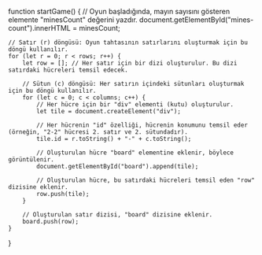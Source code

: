 function startGame() {
    // Oyun başladığında, mayın sayısını gösteren elemente "minesCount" değerini yazdır.
    document.getElementById("mines-count").innerHTML = minesCount;

    // Satır (r) döngüsü: Oyun tahtasının satırlarını oluşturmak için bu döngü kullanılır.
    for (let r = 0; r < rows; r++) {
        let row = []; // Her satır için bir dizi oluşturulur. Bu dizi satırdaki hücreleri temsil edecek.

        // Sütun (c) döngüsü: Her satırın içindeki sütunları oluşturmak için bu döngü kullanılır.
        for (let c = 0; c < columns; c++) {
            // Her hücre için bir "div" elementi (kutu) oluşturulur.
            let tile = document.createElement("div");

            // Her hücrenin "id" özelliği, hücrenin konumunu temsil eder (örneğin, "2-2" hücresi 2. satır ve 2. sütundadır).
            tile.id = r.toString() + "-" + c.toString();

            // Oluşturulan hücre "board" elementine eklenir, böylece görüntülenir.
            document.getElementById("board").append(tile);

            // Oluşturulan hücre, bu satırdaki hücreleri temsil eden "row" dizisine eklenir.
            row.push(tile);
        }

        // Oluşturulan satır dizisi, "board" dizisine eklenir.
        board.push(row);
    }
}
